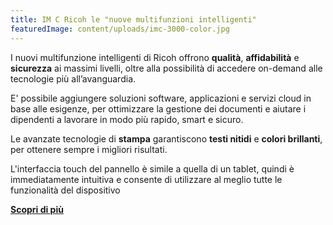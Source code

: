 ```yaml
---
title: IM C Ricoh le "nuove multifunzioni intelligenti"
featuredImage: content/uploads/imc-3000-color.jpg
---
```

I nuovi multifunzione intelligenti di Ricoh offrono **qualità**, **affidabilità** e **sicurezza** ai massimi livelli, oltre alla possibilità di accedere on-demand alle tecnologie più all’avanguardia.

E' possibile aggiungere soluzioni software, applicazioni e servizi cloud in base alle esigenze, per ottimizzare la gestione dei documenti e aiutare i dipendenti a lavorare in modo più rapido, smart e sicuro.

Le avanzate tecnologie di **stampa** garantiscono **testi nitidi** e **colori brillanti**, per ottenere sempre i migliori risultati.

L'interfaccia touch del pannello è simile a quella di un tablet, quindi è immediatamente intuitiva e consente di utilizzare al meglio tutte le funzionalità del dispositivo

**[Scopri di più](https://www.youtube.com/watch?v=M471jViS0_I&ab_channel=RICOHItalia)**